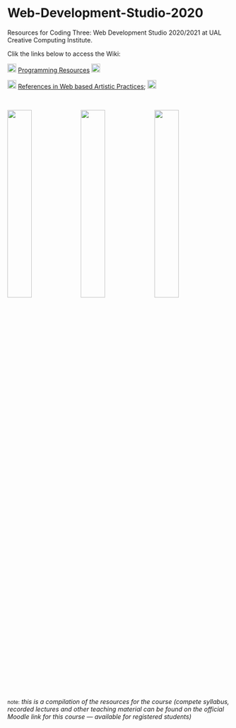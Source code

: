# Web-Development-Studio-2020
Resources for Coding Three: Web Development Studio 2020/2021 at UAL Creative Computing Institute.

Clik the links below to access the Wiki:

<img src="https://upload.wikimedia.org/wikipedia/commons/6/6b/Rotating_globe.gif" width="20px"> [Programming Resources](https://github.com/JoBCB/Web-Development-Studio-2020/wiki/Programming-Resources) <img src="https://upload.wikimedia.org/wikipedia/commons/6/6b/Rotating_globe.gif" width="20px">

 <img src="https://upload.wikimedia.org/wikipedia/commons/6/6b/Rotating_globe.gif" width="20px"> [References in Web based Artistic Practices](https://github.com/JoBCB/Web-Development-Studio-2020/wiki/Artistic-Practices-in-the-Web); <img src="https://upload.wikimedia.org/wikipedia/commons/6/6b/Rotating_globe.gif" width="20px">

</br>

<img src="https://upload.wikimedia.org/wikipedia/commons/d/d9/Surf_3.gif" width="33%"><img src="https://upload.wikimedia.org/wikipedia/commons/d/d9/Surf_3.gif" width="33%"><img src="https://upload.wikimedia.org/wikipedia/commons/d/d9/Surf_3.gif" width="33%">

</br>

<small>note:</small> _this is a compilation of the resources for the course (compete syllabus, recorded lectures and other teaching material can be found on the official Moodle link for this course — available for registered students)_
